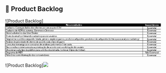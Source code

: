 ## :page_with_curl: Product Backlog  

![Product Backlog]<img src="/images/backlog01.jpg"><br>

![Product Backlog]<img src="/lefoot/images/product-backlog/backlog02.jpg"><br>

